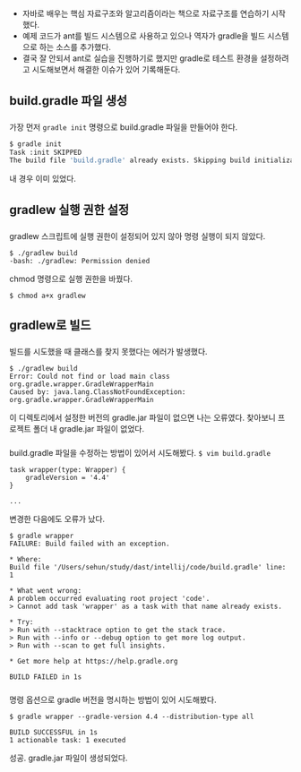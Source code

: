 ##
###
- 자바로 배우는 핵심 자료구조와 알고리즘이라는 책으로 자료구조를 연습하기 시작했다.
- 예제 코드가 ant를 빌드 시스템으로 사용하고 있으나 역자가 gradle을 빌드 시스템으로 하는 소스를 추가했다.
- 결국 잘 안되서 ant로 실습을 진행하기로 했지만 gradle로 테스트 환경을 설정하려고 시도해보면서 해결한 이슈가 있어 기록해둔다.

## build.gradle 파일 생성
###
가장 먼저 `gradle init` 명령으로 build.gradle 파일을 만들어야 한다.
```bash
$ gradle init
Task :init SKIPPED
The build file 'build.gradle' already exists. Skipping build initialization.
```
내 경우 이미 있었다.

## gradlew 실행 권한 설정
###
gradlew 스크립트에 실행 권한이 설정되어 있지 않아 명령 실행이 되지 않았다.
```
$ ./gradlew build
-bash: ./gradlew: Permission denied
```

chmod 명령으로 실행 권한을 바꿨다.

```
$ chmod a+x gradlew
```

## gradlew로 빌드
###
빌드를 시도했을 때 클래스를 찾지 못했다는 에러가 발생했다.
```
$ ./gradlew build
Error: Could not find or load main class org.gradle.wrapper.GradleWrapperMain
Caused by: java.lang.ClassNotFoundException: org.gradle.wrapper.GradleWrapperMain
```

이 디렉토리에서 설정한 버전의 gradle.jar 파일이 없으면 나는 오류였다. 찾아보니 프로젝트 폴더 내 gradle.jar 파일이 없었다.

###
build.gradle 파일을 수정하는 방법이 있어서 시도해봤다.
`$ vim build.gradle`

```
task wrapper(type: Wrapper) {
    gradleVersion = '4.4'
}

...
```

변경한 다음에도 오류가 났다.
```
$ gradle wrapper
FAILURE: Build failed with an exception.

* Where:
Build file '/Users/sehun/study/dast/intellij/code/build.gradle' line: 1

* What went wrong:
A problem occurred evaluating root project 'code'.
> Cannot add task 'wrapper' as a task with that name already exists.

* Try:
> Run with --stacktrace option to get the stack trace.
> Run with --info or --debug option to get more log output.
> Run with --scan to get full insights.

* Get more help at https://help.gradle.org

BUILD FAILED in 1s
```

###
명령 옵션으로 gradle 버전을 명시하는 방법이 있어 시도해봤다.
```
$ gradle wrapper --gradle-version 4.4 --distribution-type all

BUILD SUCCESSFUL in 1s
1 actionable task: 1 executed
```

성공. gradle.jar 파일이 생성되었다.

